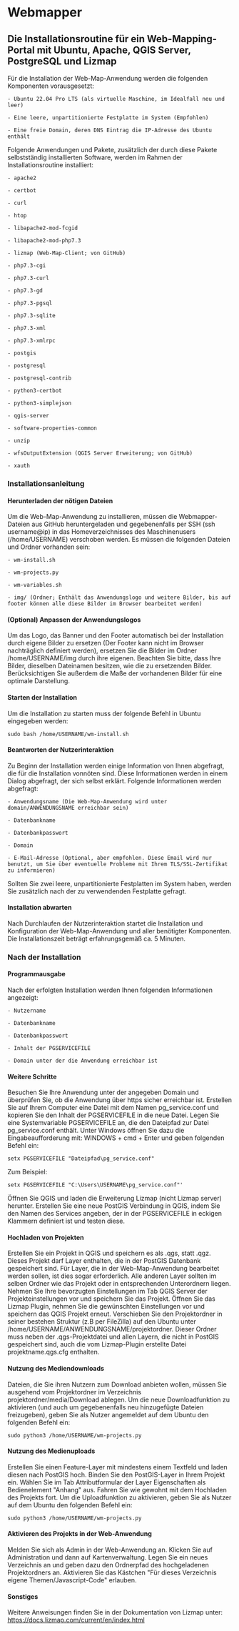 # Webmapper
## Die Installationsroutine für ein Web-Mapping-Portal mit Ubuntu, Apache, QGIS Server, PostgreSQL und Lizmap

Für die Installation der Web-Map-Anwendung werden die folgenden Komponenten vorausgesetzt:

	- Ubuntu 22.04 Pro LTS (als virtuelle Maschine, im Idealfall neu und leer)	
	
	- Eine leere, unpartitionierte Festplatte im System (Empfohlen)
	
	- Eine freie Domain, deren DNS Eintrag die IP-Adresse des Ubuntu enthält
	
Folgende Anwendungen und Pakete, zusätzlich der durch diese Pakete selbstständig installierten Software, werden im Rahmen der Installationsroutine installiert:

	- apache2
	
	- certbot
	
	- curl
	
	- htop
	
	- libapache2-mod-fcgid
	
	- libapache2-mod-php7.3
	
	- lizmap (Web-Map-Client; von GitHub)
	
	- php7.3-cgi
	
	- php7.3-curl
	
	- php7.3-gd
	
	- php7.3-pgsql
	
	- php7.3-sqlite
	
	- php7.3-xml
	
	- php7.3-xmlrpc
	
	- postgis
	
	- postgresql
	
	- postgresql-contrib
	
	- python3-certbot
	
	- python3-simplejson
	
	- qgis-server
	
	- software-properties-common
	
	- unzip
	
	- wfsOutputExtension (QGIS Server Erweiterung; von GitHub)
	
	- xauth

### Installationsanleitung

#### Herunterladen der nötigen Dateien
Um die Web-Map-Anwendung zu installieren, müssen die Webmapper-Dateien aus GitHub heruntergeladen und gegebenenfalls per SSH (ssh username@ip) in das Homeverzeichnisses des Maschinenusers (/home/USERNAME) verschoben werden. Es müssen die folgenden Dateien und Ordner vorhanden sein:

	- wm-install.sh
	
	- wm-projects.py
	
	- wm-variables.sh
	
	- img/ (Ordner; Enthält das Anwendungslogo und weitere Bilder, bis auf footer können alle diese Bilder im Browser bearbeitet werden)

#### (Optional) Anpassen der Anwendungslogos
Um das Logo, das Banner und den Footer automatisch bei der Installation durch eigene Bilder zu ersetzen (Der Footer kann nicht im Browser nachträglich definiert werden), ersetzen Sie die Bilder im Ordner /home/USERNAME/img durch ihre eigenen. Beachten Sie bitte, dass Ihre Bilder, dieselben Dateinamen besitzen, wie die zu ersetzenden Bilder. Berücksichtigen Sie außerdem die Maße der vorhandenen Bilder für eine optimale Darstellung.

#### Starten der Installation
Um die Installation zu starten muss der folgende Befehl in Ubuntu eingegeben werden:

	sudo bash /home/USERNAME/wm-install.sh

#### Beantworten der Nutzerinteraktion
Zu Beginn der Installation werden einige Information von Ihnen abgefragt, die für die Installation vonnöten sind. Diese Informationen werden in einem Dialog abgefragt, der sich selbst erklärt. Folgende Informationen werden abgefragt:
	
	- Anwendungsname (Die Web-Map-Anwendung wird unter domain/ANWENDUNGSNAME erreichbar sein)
	
	- Datenbankname
	
	- Datenbankpasswort
	
	- Domain
	
	- E-Mail-Adresse (Optional, aber empfohlen. Diese Email wird nur benutzt, um Sie über eventuelle Probleme mit Ihrem TLS/SSL-Zertifikat zu informieren)
Sollten Sie zwei leere, unpartitionierte Festplatten im System haben, werden Sie zusätzlich nach der zu verwendenden Festplatte gefragt.

#### Installation abwarten
Nach Durchlaufen der Nutzerinteraktion startet die Installation und Konfiguration der Web-Map-Anwendung und aller benötigter Komponenten. Die Installationszeit beträgt erfahrungsgemäß ca. 5 Minuten.

### Nach der Installation

#### Programmausgabe
Nach der erfolgten Installation werden Ihnen folgenden Informationen angezeigt:

	- Nutzername
	
	- Datenbankname
	
	- Datenbankpasswort
	
	- Inhalt der PGSERVICEFILE
	
	- Domain unter der die Anwendung erreichbar ist

#### Weitere Schritte
Besuchen Sie Ihre Anwendung unter der angegeben Domain und überprüfen Sie, ob die Anwendung über https sicher erreichbar ist.
Erstellen Sie auf Ihrem Computer eine Datei mit dem Namen pg_service.conf und kopieren Sie den Inhalt der PGSERVICEFILE in die neue Datei.
Legen Sie eine Systemvariable PGSERVICEFILE an, die den Dateipfad zur Datei pg_service.conf enthält. 
Unter Windows öffnen Sie dazu die Eingabeaufforderung mit: WINDOWS + cmd + Enter und geben folgenden Befehl ein: 

	setx PGSERVICEFILE "Dateipfad\pg_service.conf" 
Zum Beispiel:

	setx PGSERVICEFILE "C:\Users\USERNAME\pg_service.conf"'
Öffnen Sie QGIS und laden die Erweiterung Lizmap (nicht Lizmap server) herunter.
Erstellen Sie eine neue PostGIS Verbindung in QGIS, indem Sie den Namen des Services angeben, der in der PGSERVICEFILE in eckigen Klammern definiert ist und testen diese.

#### Hochladen von Projekten
Erstellen Sie ein Projekt in QGIS und speichern es als .qgs, statt .qgz. Dieses Projekt darf Layer enthalten, die in der PostGIS Datenbank gespeichert sind. Für Layer, die in der Web-Map-Anwendung bearbeitet werden sollen, ist dies sogar erforderlich. Alle anderen Layer sollten im selben Ordner wie das Projekt oder in entsprechenden Unterordnern liegen.
Nehmen Sie Ihre bevorzugten Einstellungen im Tab QGIS Server der Projekteinstellungen vor und speichern Sie das Projekt.
Öffnen Sie das Lizmap Plugin, nehmen Sie die gewünschten Einstellungen vor und speichern das QGIS Projekt erneut.
Verschieben Sie den Projektordner in seiner bestehen Struktur (z.B per FileZilla) auf den Ubuntu unter /home/USERNAME/ANWENDUNGSNAME/projektordner. Dieser Ordner muss neben der .qgs-Projektdatei und allen Layern, die nicht in PostGIS gespeichert sind, auch die vom Lizmap-Plugin erstellte Datei projektname.qgs.cfg enthalten.

#### Nutzung des Mediendownloads
Dateien, die Sie ihren Nutzern zum Download anbieten wollen, müssen Sie ausgehend vom Projektordner im Verzeichnis projektordner/media/Download ablegen.
Um die neue Downloadfunktion zu aktivieren (und auch um gegebenenfalls neu hinzugefügte Dateien freizugeben), geben Sie als Nutzer angemeldet auf dem Ubuntu den folgenden Befehl ein:

	sudo python3 /home/USERNAME/wm-projects.py
	
#### Nutzung des Medienuploads
Erstellen Sie einen Feature-Layer mit mindestens einem Textfeld und laden diesen nach PostGIS hoch.
Binden Sie den PostGIS-Layer in Ihrem Projekt ein. Wählen Sie im Tab Attributformular der Layer Eigenschaften als Bedienelement "Anhang" aus.
Fahren Sie wie gewohnt mit dem Hochladen des Projekts fort.
Um die Uploadfunktion zu aktivieren, geben Sie als Nutzer auf dem Ubuntu den folgenden Befehl ein:

	sudo python3 /home/USERNAME/wm-projects.py
	
#### Aktivieren des Projekts in der Web-Anwendung
Melden Sie sich als Admin in der Web-Anwendung an. Klicken Sie auf Administration und dann auf Kartenverwaltung.
Legen Sie ein neues Verzeichnis an und geben dazu den Ordnerpfad des hochgeladenen Projektordners an. Aktivieren Sie das Kästchen "Für dieses Verzeichnis eigene Themen/Javascript-Code" erlauben.


#### Sonstiges
Weitere Anweisungen finden Sie in der Dokumentation von Lizmap unter: https://docs.lizmap.com/current/en/index.html
